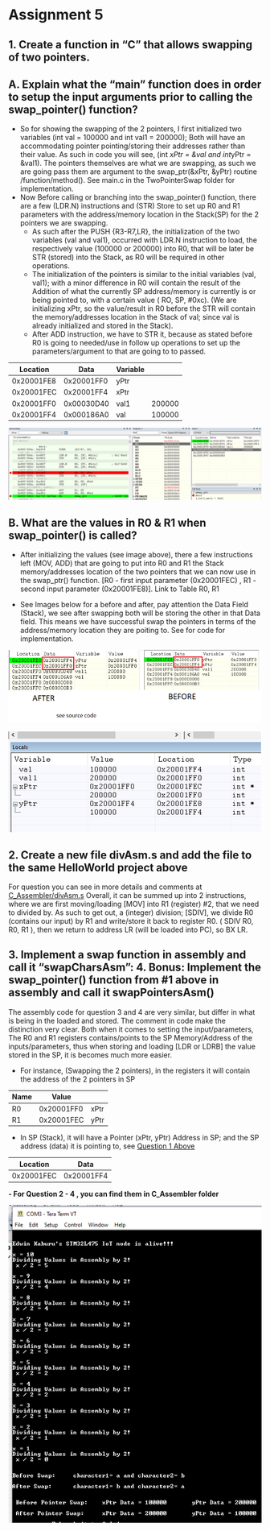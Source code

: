 
# Assignment 5

## 1. Create a function in “C” that allows swapping of two pointers.
A. Explain what the “main” function does in order to setup the input arguments prior to calling the swap_pointer() function?
--
- So for showing the swapping of the 2 pointers, I first initialized two variables (int val = 100000 and int val1 = 200000); Both will have an accommodating pointer pointing/storing their addresses rather than their value. As such in code you will see, (int *xPtr = &val and int*yPtr = &val1). The pointers themselves are what we are swapping, as such we are going pass them are argument to the swap_ptr(&xPtr, &yPtr) routine /function/method().
See main.c in the TwoPointerSwap folder for implementation.
 - Now Before calling or branching into the swap_pointer() function, there are a few (LDR.N) instructions and (STR) Store to set up R0 and R1 parameters with the address/memory location in the Stack(SP) for the 2 pointers we are swapping.
	 - As such after the PUSH {R3-R7,LR}, the initialization of the two variables (val and val1), occurred with LDR.N instruction to load, the respectively value (100000 or 200000) into R0, that will be later be STR (stored) into the Stack, as R0 will be required in other operations.
	 - The initialization of the pointers is similar to the initial variables (val, val1); with a minor difference in R0 will contain the result of the Addition of what the currently SP address/memory is currently is or being pointed to, with a certain value ( RO, SP, #0xc). (We are initializing xPtr, so the value/result in R0 before the STR will contain the memory/addresses location in the Stack of val; since val is already initialized and stored in the Stack).
	- After ADD instruction, we have to STR it, because as stated before R0 is going to needed/use in follow up operations to set up the parameters/argument to that are going to to passed.

|Location| Data | Variable| |
|--|--|--|--|
| 0x20001FE8 | 0x20001FF0  | yPtr|
| 0x20001FEC | 0x20001FF4  | xPtr |
| 0x20001FF0 | 0x00030D40  | val1 | 200000
| 0x20001FF4 | 0x000186A0  | val | 100000

![BeforeImg](https://github.com/EdwinKaburu/embsys310/blob/main/assignment05/Img/beforeBL.PNG)

## B. 	What are the values in R0 & R1 when swap_pointer() is called?
- After initializing the values (see image above), there a few instructions left (MOV, ADD) that are going to put into R0 and R1 the Stack memory/addresses location
of the two pointers that we can now use in the swap_ptr() function. [R0 - first input parameter (0x20001FEC) , R1 - second input parameter (0x20001FE8)].
Link to Table R0, R1

- See Images below for a before and after, pay attention the Data Field (Stack), we see after swapping both will be storing the other in that Data field.
This means we have successful swap the pointers in terms of the address/memory location they are poiting to. See for code for implementation.

 ![combBeforeAfter](https://github.com/EdwinKaburu/embsys310/blob/main/assignment05/Img/combBeforeAfer.png)

![combBeforeAfter](https://github.com/EdwinKaburu/embsys310/blob/main/assignment05/Img/finalPointer.PNG)

   

## 2. Create a new file divAsm.s and add the file to the same HelloWorld project above 
For question you can see in more details and comments at  [C_Assembler/divAsm.s](https://github.com/EdwinKaburu/embsys310/tree/main/assignment05/C_Assembler/divAsm.s)
Overall, it can be summed up into 2 instructions, where we are first moving/loading  [MOV] into R1 (register) #2, that we need to divided by. As such to get out, a (integer) division; [SDIV], we divide R0 (contains our input) by R1 and write/store  it back to register R0.  ( SDIV R0, R0, R1 ), then we return to address LR (will be loaded into PC), so BX LR.

## 3. Implement a swap function in assembly and call it “swapCharsAsm”:   	 4. Bonus: Implement the swap_pointer() function from #1 above in assembly and call it swapPointersAsm()

The assembly code for question 3 and 4 are very similar, but differ in what is being  in the loaded and stored. The comment in code make the distinction very clear.
Both when it comes to setting the input/parameters, The R0 and R1 registers contains/points to  the SP Memory/Address  of the inputs/parameters, thus when storing and loading [LDR or LDRB]  the value stored in the SP, it is becomes much more easier.

- For instance, (Swapping the 2 pointers), in the registers it will contain the address of the 2 pointers in SP

|Name|Value  |  |
|--|--|--|
| R0 |0x20001FF0  | xPtr |
| R1 | 0x20001FEC | yPtr |

- In SP (Stack), it will have a Pointer (xPtr, yPtr) Address in SP; and the SP address (data) it is pointing to, see [Question 1 Above](https://github.com/EdwinKaburu/embsys310/tree/main/assignment05#a-explain-what-the-main-function-does-in-order-to-setup-the-input-arguments-prior-to-calling-the-swap_pointer-function)

|Location| Data  |
|--|--|
| 0x20001FEC | 0x20001FF4 |

 **- For Question 2 - 4 , you can find them in C_Assembler folder** 
 
  ![AsmPicture](https://github.com/EdwinKaburu/embsys310/blob/main/assignment05/Img/AsmPicture.PNG)
  
  
  

